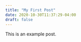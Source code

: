 ```yaml
---
title: "My First Post"
date: 2020-10-30T11:37:29-04:00
draft: false
---
```


This is an example post.